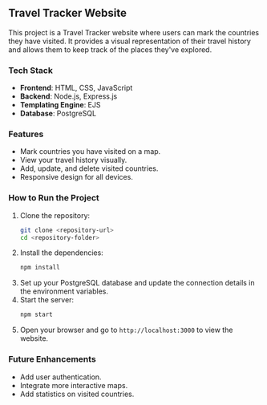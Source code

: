 ## Travel Tracker Website

This project is a Travel Tracker website where users can mark the countries they have visited.
 It provides a visual representation of their travel history and allows them to keep track of the places they've explored.

### Tech Stack

- **Frontend**: HTML, CSS, JavaScript
- **Backend**: Node.js, Express.js
- **Templating Engine**: EJS
- **Database**: PostgreSQL

### Features

- Mark countries you have visited on a map.
- View your travel history visually.
- Add, update, and delete visited countries.
- Responsive design for all devices.

### How to Run the Project

1. Clone the repository:
   ```bash
   git clone <repository-url>
   cd <repository-folder>
   ```
2. Install the dependencies:
   ```bash
   npm install
   ```
3. Set up your PostgreSQL database and update the connection details in the environment variables.
4. Start the server:
   ```bash
   npm start
   ```
5. Open your browser and go to `http://localhost:3000` to view the website.

### Future Enhancements

- Add user authentication.
- Integrate more interactive maps.
- Add statistics on visited countries.
